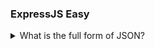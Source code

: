 ### ExpressJS Easy

<details>
  <summary>What is the full form of JSON?</summary>

JavaScript Object Notation

</details>
